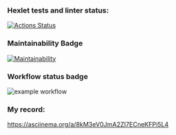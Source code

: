 ### Hexlet tests and linter status:
[![Actions Status](https://github.com/hiff0/frontend-project-lvl1/workflows/hexlet-check/badge.svg)](https://github.com/hiff0/frontend-project-lvl1/actions)
### Maintainability Badge
[![Maintainability](https://api.codeclimate.com/v1/badges/a99a88d28ad37a79dbf6/maintainability)](https://codeclimate.com/github/codeclimate/codeclimate/maintainability)
### Workflow status badge
![example workflow](https://github.com/hiff0/frontend-project-lvl1/actions/workflows/nodejs.yml/badge.svg)

### My record: 
https://asciinema.org/a/8kM3eV0JmA2ZI7ECneKFPi5L4